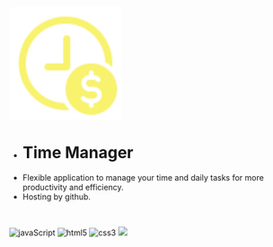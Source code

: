 <p>
  <a href="https://catraco.github.io/time-manager/app.html">
    <img src="icon.png" title="logo"  width="200px"/>
  </a>
</p>

- # Time Manager
-  Flexible application to manage your time and daily tasks for more productivity and efficiency.
-  Hosting by github.

<br>

<span><img src="https://img.shields.io/badge/JavaScript-F7DF1E?style=flat&logo=javascript&logoColor=black" alt="javaScript" /></span>
<span><img src="https://img.shields.io/badge/-HTML5-E34F26?style=flat&logo=html5&logoColor=white" alt="html5" /></span>
<span><img src="https://img.shields.io/badge/-CSS3-1572B6?style=flat&logo=css3" alt="css3" /></span>
<span><img src="https://img.shields.io/badge/VSCode%20-%232E2E2E.svg?&style=flat&logo=visual-studio-code&logoColor=%2330A2FF" /></span>
